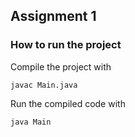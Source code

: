 ## Assignment 1
### How to run the project
Compile the project with 
```
javac Main.java
```

Run the compiled code with 
```
java Main
```
